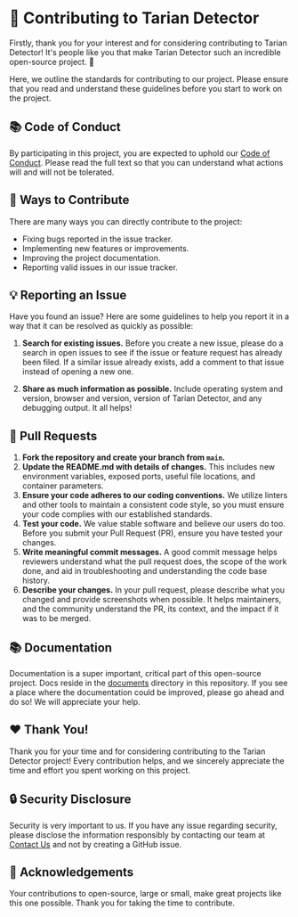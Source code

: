 # 🤝 Contributing to Tarian Detector

Firstly, thank you for your interest and for considering contributing to Tarian Detector! It's people like you that make Tarian Detector such an incredible open-source project. 🎉

Here, we outline the standards for contributing to our project. Please ensure that you read and understand these guidelines before you start to work on the project. 

## 📚 Code of Conduct

By participating in this project, you are expected to uphold our [Code of Conduct](/Code_of_Conduct.md). Please read the full text so that you can understand what actions will and will not be tolerated.

## 🌈 Ways to Contribute

There are many ways you can directly contribute to the project:

* Fixing bugs reported in the issue tracker.
* Implementing new features or improvements.
* Improving the project documentation.
* Reporting valid issues in our issue tracker.

## 💡 Reporting an Issue

Have you found an issue? Here are some guidelines to help you report it in a way that it can be resolved as quickly as possible:

1. **Search for existing issues.** Before you create a new issue, please do a search in open issues to see if the issue or feature request has already been filed. If a similar issue already exists, add a comment to that issue instead of opening a new one.

2. **Share as much information as possible.** Include operating system and version, browser and version, version of Tarian Detector, and any debugging output. It all helps!

## 🚀 Pull Requests

1. **Fork the repository and create your branch from `main`.**
2. **Update the README.md with details of changes.** This includes new environment variables, exposed ports, useful file locations, and container parameters.
3. **Ensure your code adheres to our coding conventions.** We utilize linters and other tools to maintain a consistent code style, so you must ensure your code complies with our established standards.
4. **Test your code.** We value stable software and believe our users do too. Before you submit your Pull Request (PR), ensure you have tested your changes.
5. **Write meaningful commit messages.** A good commit message helps reviewers understand what the pull request does, the scope of the work done, and aid in troubleshooting and understanding the code base history.
6. **Describe your changes.** In your pull request, please describe what you changed and provide screenshots when possible. It helps maintainers, and the community understand the PR, its context, and the impact if it was to be merged.

## 📚 Documentation

Documentation is a super important, critical part of this open-source project. Docs reside in the [documents](/documents/) directory in this repository. If you see a place where the documentation could be improved, please go ahead and do so! We will appreciate your help.

## ❤️ Thank You!

Thank you for your time and for considering contributing to the Tarian Detector project! Every contribution helps, and we sincerely appreciate the time and effort you spent working on this project.

## 🔒 Security Disclosure

Security is very important to us. If you have any issue regarding security, please disclose the information responsibly by contacting our team at  [Contact Us](https://intelops.ai/contact/) and not by creating a GitHub issue.

## 🏅 Acknowledgements

Your contributions to open-source, large or small, make great projects like this one possible. Thank you for taking the time to contribute.

